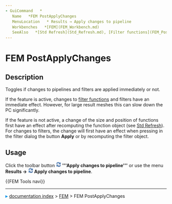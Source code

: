 ```yaml
---
- GuiCommand   *
   Name   *FEM PostApplyChanges
   MenuLocation   * Results → Apply changes to pipeline
   Workbenches   *[FEM](FEM_Workbench.md)
   SeeAlso   *[Std Refresh](Std_Refresh.md), [Filter functions](FEM_PostCreateFunctions.md)
---
```


# FEM PostApplyChanges

## Description

Toggles if changes to pipelines and filters are applied immediately or not.

If the feature is active, changes to [filter functions](FEM_PostCreateFunctions.md) and filters have an immediate effect. However, for large result meshes this can slow down the PC significantly.

If the feature is not active, a change of the size and position of functions first have an effect after recomputing the function object (see [ Std Refresh](Std_Refresh.md)). For changes to filters, the change will first have an effect when pressing in the filter dialog the button **Apply** or by recomputing the filter object.

## Usage

Click the toolbar button **<img src="images/FEM_PostApplyChanges.svg" width=16px> '''Apply changes to pipeline'''** or use the menu **Results → <img src="images/FEM_PostApplyChanges.svg" width=16px> Apply changes to pipeline**.




 {{FEM Tools navi}}



---
![](images/Right_arrow.png) [documentation index](../README.md) > [FEM](Category_FEM.md) > FEM PostApplyChanges
